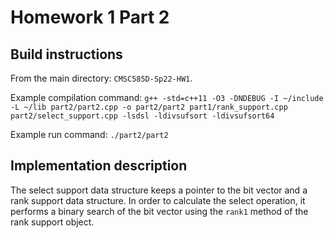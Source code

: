 # Homework 1 Part 2

## Build instructions

From the main directory: `CMSC585D-Sp22-HW1`.

Example compilation command:
```g++ -std=c++11 -O3 -DNDEBUG -I ~/include -L ~/lib part2/part2.cpp -o part2/part2 part1/rank_support.cpp part2/select_support.cpp -lsdsl -ldivsufsort -ldivsufsort64```

Example run command:
```./part2/part2```


## Implementation description

The select support data structure keeps a pointer to the bit vector and a rank support data structure. In order to calculate the select operation, it performs a binary search of the bit vector using the `rank1` method of the rank support object.
